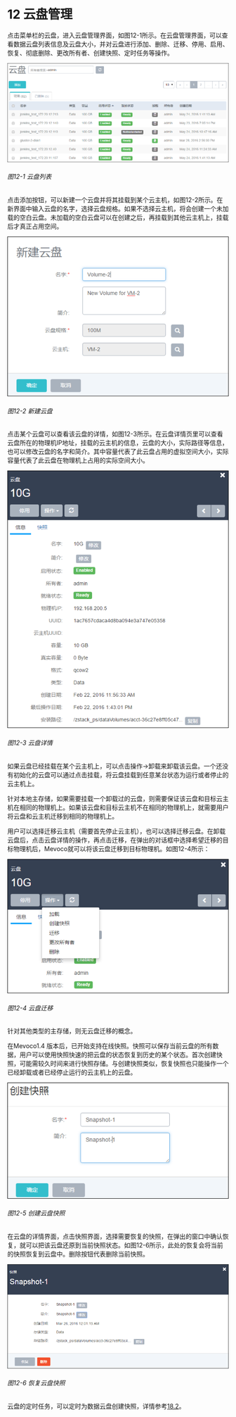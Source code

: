 # 12 云盘管理

点击菜单栏的云盘，进入云盘管理界面，如图12-1所示。在云盘管理界面，可以查看数据云盘列表信息及云盘大小，并对云盘进行添加、删除、迁移、停用、启用、恢复、彻底删除、更改所有者、创建快照、定时任务等操作。

![png](../images/12-1.png "图12-1  云盘列表")
###### 图12-1  云盘列表

点击添加按钮，可以新建一个云盘并将其挂载到某个云主机，如图12-2所示。在新界面中输入云盘的名字，选择云盘规格。如果不选择云主机，将会创建一个未加载的空白云盘。未加载的空白云盘可以在创建之后，再挂载到其他云主机上，挂载后才真正占用空间。

![png](../images/12-2.png "图12-2  新建云盘")
###### 图12-2  新建云盘

点击某个云盘可以查看该云盘的详情，如图12-3所示。在云盘详情页里可以查看云盘所在的物理机IP地址，挂载的云主机的信息，云盘的大小，实际路径等信息，也可以修改云盘的名字和简介。其中容量代表了此云盘占用的虚拟空间大小，实际容量代表了此云盘在物理机上占用的实际空间大小。

![png](../images/12-3.png "图12-3  云盘详情")
###### 图12-3  云盘详情

如果云盘已经挂载在某个云主机上，可以点击操作->卸载来卸载该云盘。一个还没有初始化的云盘可以通过点击挂载，将云盘挂载到任意某台状态为运行或者停止的云主机上。

针对本地主存储，如果需要挂载一个卸载过的云盘，则需要保证该云盘和目标云主机在相同的物理机上。如果该云盘和目标云主机不在相同的物理机上，就需要用户将云盘和云主机迁移到相同的物理机上。

用户可以选择迁移云主机（需要首先停止云主机），也可以选择迁移云盘。在卸载云盘后，点击云盘详情的操作，再点击迁移，在弹出的对话框中选择希望迁移的目标物理机后，Mevoco就可以将该云盘迁移到目标物理机。如图12-4所示：

![png](../images/12-4.png "图12-4  云盘迁移")
###### 图12-4  云盘迁移

针对其他类型的主存储，则无云盘迁移的概念。

在Mevoco1.4 版本后，已开始支持在线快照。快照可以保存当前云盘的所有数据，用户可以使用快照快速的把云盘的状态恢复到历史的某个状态。首次创建快照，可能需较久时间来进行快照存储。与创建快照类似，恢复快照也只能操作一个已经卸载或者已经停止运行的云主机上的云盘。

![png](../images/12-5.png "图12-5  创建云盘快照")
###### 图12-5  创建云盘快照

在云盘的详情界面，点击快照界面，选择需要恢复的快照，在弹出的窗口中确认恢复，就可以把该云盘还原到当前快照状态。如图12-6所示，此处的恢复会将当前的快照恢复到云盘中。删除按钮代表删除当前快照。

![png](../images/12-6.png "图12-6  恢复云盘快照")
###### 图12-6  恢复云盘快照

云盘的定时任务，可以定时为数据云盘创建快照，详情参考[18.2](/Schedule/volume-schedule.md)。
